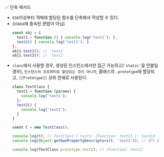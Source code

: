 ✅ 단축 메서드
* `ES6`이상부터 객체에 할당된 함수를 단축해서 작성할 수 있다.
* (class에 종속된 문법이 아님)
  ```javascript
  const obj = {
    test1 = function () { console.log('test1'); },
    test2() { console.log('test2'); }
  };
  obj1.test1(); // 'test1'
  obj1.test2(); // 'test2'
  ```
* `class`에서 사용할 경우, 생성된 인스턴스에서만 접근 가능하고(`'static'`을 안붙일 경우), `인스턴스의 프로퍼티로 할당되는 것이 아니라`, 클래스의 `.prototype`에 할당되고, `[[Prototype]]` 상위 연쇄로 사용된다.
  ```javascript
  class TestClass {
    test1 = function (params) {
      console.log('test1');
    };
    test2() {
      console.log('test2');
    }
  }

  const t = new TestClass();

  console.log(t); // TestClass { test1: [Function: test1] }: test2는 프로퍼티가 아니다. 
  console.log(Object.getOwnPropertyDescriptors(t, 'test2')); // 열거 불가능한 게 아니라, 아예 프로퍼티가 아니다

  console.log(TestClass.prototype.test2); // [Function: test2]
  ```